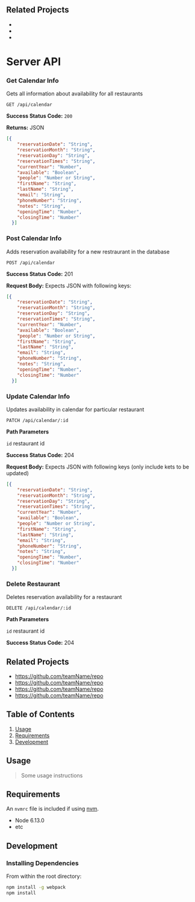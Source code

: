 ## Related Projects
  -
  -
  -

# Server API

### Get Calendar Info

Gets all information about availability for all restaurants

`GET /api/calendar`

**Success Status Code:** `200`

**Returns:** JSON

``` json
[{
    "reservationDate": "String",
    "reservationMonth": "String",
    "reservationDay": "String",
    "reservationTimes": "String",
    "currentYear": "Number",
    "available": "Boolean",
    "people": "Number or String",
    "firstName": "String",
    "lastName": "String",
    "email": "String",
    "phoneNumber": "String",
    "notes": "String",
    "openingTime": "Number",
    "closingTime": "Number"
  }]
```

### Post Calendar Info

Adds reservation availability for a new restraurant in the database

`POST /api/calendar`

**Success Status Code:** 201

**Request Body:** Expects JSON with following keys:

``` json
[{
    "reservationDate": "String",
    "reservationMonth": "String",
    "reservationDay": "String",
    "reservationTimes": "String",
    "currentYear": "Number",
    "available": "Boolean",
    "people": "Number or String",
    "firstName": "String",
    "lastName": "String",
    "email": "String",
    "phoneNumber": "String",
    "notes": "String",
    "openingTime": "Number",
    "closingTime": "Number"
  }]
```

### Update Calendar Info

Updates availability in calendar for particular restaurant

`PATCH /api/calendar/:id`

**Path Parameters**

`id` restaurant id

**Success Status Code:** 204

**Request Body:** Expects JSON with following keys (only include kets to be updated)

``` json
[{
    "reservationDate": "String",
    "reservationMonth": "String",
    "reservationDay": "String",
    "reservationTimes": "String",
    "currentYear": "Number",
    "available": "Boolean",
    "people": "Number or String",
    "firstName": "String",
    "lastName": "String",
    "email": "String",
    "phoneNumber": "String",
    "notes": "String",
    "openingTime": "Number",
    "closingTime": "Number"
  }]
```

### Delete Restaurant

Deletes reservation availability for a restaurant

`DELETE /api/calendar/:id`

**Path Parameters**

`id` restaurant id

**Success Status Code:** 204

## Related Projects

  - https://github.com/teamName/repo
  - https://github.com/teamName/repo
  - https://github.com/teamName/repo
  - https://github.com/teamName/repo

## Table of Contents

1. [Usage](#Usage)
1. [Requirements](#requirements)
1. [Development](#development)

## Usage

> Some usage instructions

## Requirements

An `nvmrc` file is included if using [nvm](https://github.com/creationix/nvm).

- Node 6.13.0
- etc

## Development

### Installing Dependencies

From within the root directory:

```sh
npm install -g webpack
npm install
```

